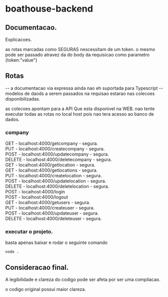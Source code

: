 # boathouse-backend

## Documentacao.

Explicacoes.

as rotas marcadas como SEGURAS nescessitam de um token. o mesmo pode ser passado atravez da do body da requisicao como parametro {token:"value"}

## Rotas

-- a documentacao via expressa ainda nao eh suportada para Typescript
-- modelos de daods a serem passados na requisao estarao nas colecoes disponibilizadas.

as colecoes apontam para a API Que esta disponivel na WEB.
nao tente executar todas as rotas no local host pois nao tera acesso ao banco de dados.

### company

<div>GET - localhost:4000/getcompany - segura.</div>
<div>PUT - localhost:4000/createcompany - segura.</div>
<div>POST - localhost:4000/updatecompany - segura.</div>
<div>DELETE - localhost:4000/deletecompany - segura.</div>

<div>GET - localhost:4000/getlocation - segura.</div>
<div>GET - localhost:4000/getlocations - segura.</div>
<div>PUT - localhost:4000/createlocation - segura.</div>
<div>POST - localhost:4000/updatelocation - segura.</div>
<div>DELETE - localhost:4000/deletelocation - segura.</div>

<div>POST - localhost:4000/login</div>
<div>POST - localhost:4000/logout</div>

<div>GET - localhost:4000/getusers - segura.</div>
<div>PUT - localhost:4000/createuser - segura.</div>
<div>POST - localhost:4000/updateuser - segura.</div>
<div>DELETE - localhost:4000/deleteuser - segura.</div>

### executar o projeto.

basta apenas baixar e rodar o seguinte comando

`node .`

## Consideracao final.

A legibilidade e clareza do codigo pode ser afeta por ser uma compilacao.

o codigo original possui maior clareza.
